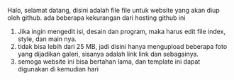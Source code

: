 Halo, selamat datang, disini adalah file file untuk website yang akan diup oleh github. ada beberapa kekurangan dari hosting github ini
1. Jika ingin mengedit isi, desain dan program, maka harus edit file index, style, dan main nya.
2. tidak bisa lebih dari 25 MB, jadi disini hanya mengupload beberapa foto yang dijadikan galeri, sisanya adalah link link dan sebagainya.
3. semoga website ini bisa bertahan lama, dan template ini dapat digunakan di kemudian hari

